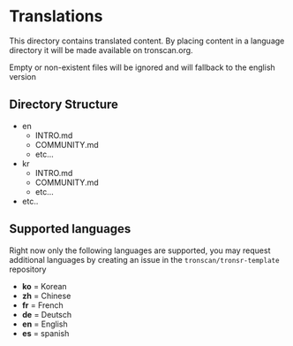 Translations
============

This directory contains translated content. By placing content in a language directory 
it will be made available on tronscan.org. 

Empty or non-existent files will be ignored and will fallback to the english version

## Directory Structure

* en
  * INTRO.md
  * COMMUNITY.md
  * etc...
* kr
  * INTRO.md
  * COMMUNITY.md
  * etc...
* etc..

## Supported languages

Right now only the following languages are supported, you may request additional languages
by creating an issue in the `tronscan/tronsr-template` repository

* __ko__ = Korean
* __zh__ = Chinese
* __fr__ = French
* __de__ = Deutsch
* __en__ = English
* __es__ = spanish
